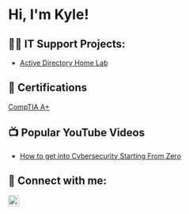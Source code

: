 <h1>Hi, I'm Kyle! </h1>

<h2>👨‍💻 IT Support Projects:</h2>

  - [Active Directory Home Lab](https://github.com/KylePerson/ActiveDirectoryLab)

<h2>📄 Certifications</h2>

[CompTIA A+](https://www.certmetrics.com/comptia/public/verification.aspx?code=SHF236CW2Y90VH82)

<h2>📺 Popular YouTube Videos</h2>

- [How to get into Cybersecurity Starting From Zero](https://www.youtube.com/watch?v=a83ASGn_V_s)


<h2> 🤳 Connect with me:</h2>

[<img align="left" alt="JoshMadakor | LinkedIn" width="22px" src="https://cdn.jsdelivr.net/npm/simple-icons@v3/icons/linkedin.svg" />][linkedin]

[linkedin]: https://linkedin.com/in/kpgrc

<!--
**KylePerson/KylePerson** is a ✨ _special_ ✨ repository because its `README.md` (this file) appears on your GitHub profile.

Here are some ideas to get you started:

- 🔭 I’m currently working on ...
- 🌱 I’m currently learning ...
- 👯 I’m looking to collaborate on ...
- 🤔 I’m looking for help with ...
- 💬 Ask me about ...
- 📫 How to reach me: ...
- 😄 Pronouns: ...
- ⚡ Fun fact: ...
-->

